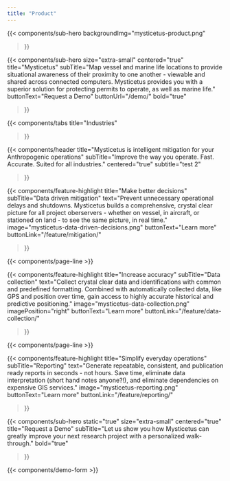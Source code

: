 ```yaml
---
title: "Product"
---
```


{{< components/sub-hero
	backgroundImg="mysticetus-product.png"
>}}

{{< components/sub-hero
	size="extra-small"
	centered="true"
	title="Mysticetus"
	subTitle="Map vessel and marine life locations to provide situational awareness of their proximity to one another - viewable and shared across connected computers. Mysticetus provides you with a superior solution for protecting permits to operate, as well as marine life."
	buttonText="Request a Demo"
	buttonUrl="/demo/"
	bold="true"
>}}

{{< components/tabs
	title="Industries"
>}}

{{< components/header
	title="Mysticetus is intelligent mitigation for your Anthropogenic operations"
	subTitle="Improve the way you operate. Fast. Accurate. Suited for all industries."
	centered="true"
	subtitle="test 2"
>}}

{{< components/feature-highlight
	title="Make better decisions"
	subTitle="Data driven mitigation"
	text="Prevent unnecessary operational delays and shutdowns. Mysticetus builds a comprehensive, crystal clear picture for all project oberservers - whether on vessel, in aircraft, or stationed on land - to see the same picture, in real time."
	image="mysticetus-data-driven-decisions.png"
	buttonText="Learn more"
	buttonLink="/feature/mitigation/"
>}}

{{< components/page-line >}}

{{< components/feature-highlight
	title="Increase accuracy"
	subTitle="Data collection"
	text="Collect crystal clear data and identifications with common and predefined formatting. Combined with automatically collected data, like GPS and position over time, gain access to highly accurate historical and predictive positioning."
	image="mysticetus-data-collection.png"
	imagePosition="right"
	buttonText="Learn more"
	buttonLink="/feature/data-collection/"
>}}

{{< components/page-line >}}

{{< components/feature-highlight
	title="Simplify everyday operations"
	subTitle="Reporting"
	text="Generate repeatable, consistent, and publication ready reports in seconds - not hours. Save time, eliminate data interpretation (short hand notes anyone?!), and eliminate dependencies on expensive GIS services."
	image="mysticetus-reporting.png"
	buttonText="Learn more"
	buttonLink="/feature/reporting/"
>}}

{{< components/sub-hero
	static="true"
	size="extra-small"
	centered="true"
	title="Request a Demo"
	subTitle="Let us show you how Mysticetus can greatly improve your next research project with a personalized walk-through."
	bold="true"
>}}

{{< components/demo-form >}}